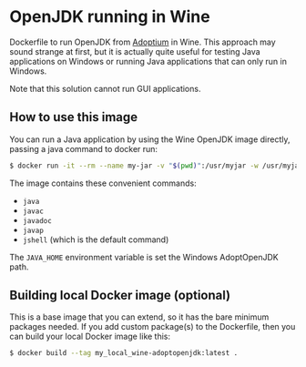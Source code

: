 # OpenJDK running in Wine

Dockerfile to run OpenJDK from [Adoptium](https://adoptium.net/) in Wine. This approach may sound strange at first, but it is actually quite useful for testing Java applications on Windows or running Java applications that can only run in Windows.

Note that this solution cannot run GUI applications.

## How to use this image

You can run a Java application by using the Wine OpenJDK image directly, passing a java command to docker run:

```sh
$ docker run -it --rm --name my-jar -v "$(pwd)":/usr/myjar -w /usr/myjar craigandrews/wine-adoptopenjdk:latest java -jar my.jar
```

The image contains these convenient commands:
* `java`
* `javac`
* `javadoc`
* `javap`
* `jshell` (which is the default command)

The `JAVA_HOME` environment variable is set the Windows AdoptOpenJDK path.

## Building local Docker image (optional)

This is a base image that you can extend, so it has the bare minimum packages needed. If you add custom package(s) to the Dockerfile, then you can build your local Docker image like this:

```sh
$ docker build --tag my_local_wine-adoptopenjdk:latest .
```
